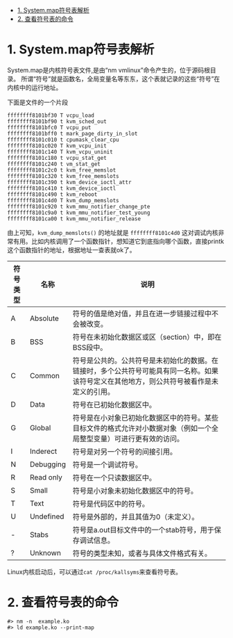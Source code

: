 <!-- TOC -->

- [1. System.map符号表解析](#1-systemmap%e7%ac%a6%e5%8f%b7%e8%a1%a8%e8%a7%a3%e6%9e%90)
- [2. 查看符号表的命令](#2-%e6%9f%a5%e7%9c%8b%e7%ac%a6%e5%8f%b7%e8%a1%a8%e7%9a%84%e5%91%bd%e4%bb%a4)

<!-- /TOC -->

# 1. System.map符号表解析

System.map是内核符号表文件,是由“nm vmlinux”命令产生的，位于源码根目录。
所谓“符号”就是函数名，全局变量名等东东，这个表就记录的这些“符号”在内核中的运行地址。

下面是文件的一个片段

```
ffffffff8101bf30 T vcpu_load
ffffffff8101bf90 t kvm_sched_out
ffffffff8101bfc0 T vcpu_put
ffffffff8101bff0 t mark_page_dirty_in_slot
ffffffff8101c010 t cpumask_clear_cpu
ffffffff8101c020 T kvm_vcpu_init
ffffffff8101c140 T kvm_vcpu_uninit
ffffffff8101c180 t vcpu_stat_get
ffffffff8101c240 t vm_stat_get
ffffffff8101c2c0 t kvm_free_memslot
ffffffff8101c320 t kvm_free_memslots
ffffffff8101c390 t kvm_device_ioctl_attr
ffffffff8101c410 t kvm_device_ioctl
ffffffff8101c490 t kvm_reboot
ffffffff8101c4d0 T kvm_dump_memslots
ffffffff8101c920 t kvm_mmu_notifier_change_pte
ffffffff8101c9a0 t kvm_mmu_notifier_test_young
ffffffff8101ca00 t kvm_mmu_notifier_release
```

由上可知，`kvm_dump_memslots()` 的地址就是 `ffffffff8101c4d0`
这对调试内核非常有用。比如内核调用了一个函数指针，想知道它到底指向哪个函数，直接printk这个函数指针的地址，根据地址一查表就ok了。

符号类型 | 名称　| 说明
---|---|---
A|Absolute|符号的值是绝对值，并且在进一步链接过程中不会被改变。
B|BSS|符号在未初始化数据区或区（section）中，即在BSS段中。
C|Common|符号是公共的。公共符号是未初始化的数据。在链接时，多个公共符号可能具有同一名称。如果该符号定义在其他地方，则公共符号被看作是未定义的引用。
D|Data|符号在已初始化数据区中。
G|Global|符号是在小对象已初始化数据区中的符号。某些目标文件的格式允许对小数据对象（例如一个全局整型变量）可进行更有效的访问。
I|Inderect|符号是对另一个符号的间接引用。
N|Debugging|符号是一个调试符号。
R|Read only|符号在一个只读数据区中。
S|Small|符号是小对象未初始化数据区中的符号。
T|Text|符号是代码区中的符号。
U|Undefined|符号是外部的，并且其值为0（未定义）。
-|Stabs|符号是a.out目标文件中的一个stab符号，用于保存调试信息。
?|Unknown|符号的类型未知，或者与具体文件格式有关。

 Linux内核启动后，可以通过`cat /proc/kallsyms`来查看符号表。

# 2. 查看符号表的命令
```
#> nm -n  example.ko
#> ld example.ko --print-map
```
